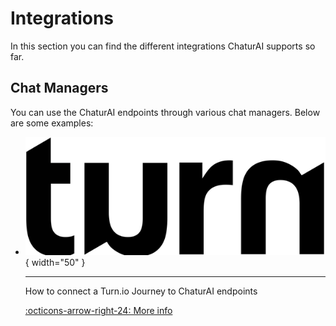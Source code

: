 # Integrations

In this section you can find the different integrations ChaturAI supports so far.

## Chat Managers

You can use the ChaturAI endpoints through various chat managers. Below are some examples:

<div class="grid cards" markdown>

- ![turn logo](../images/integrations/chat_managers/turn.io/turn_logo.png){ width="50" }

    ---

    How to connect a Turn.io Journey to ChaturAI endpoints

    [:octicons-arrow-right-24: More info](./chat_managers/turn.io/turn.md)

</div>
